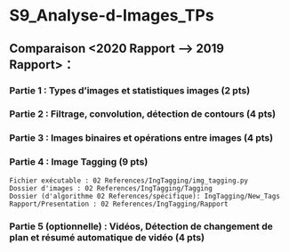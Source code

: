 # S9_Analyse-d-Images_TPs

## Comparaison <2020 Rapport --> 2019 Rapport>：

### Partie 1 : Types d’images et statistiques images (2 pts)

### Partie 2 : Filtrage, convolution, détection de contours (4 pts)

### Partie 3 : Images binaires et opérations entre images (4 pts)

### Partie 4 : Image Tagging (9 pts)

    Fichier exécutable : 02 References/IngTagging/img_tagging.py
    Dossier d'images : 02 References/IngTagging/Tagging
    Dossier (d'algorithme 02 References/spécifique): IngTagging/New_Tags
    Rapport/Presentation : 02 References/IngTagging/Rapport


### Partie 5 (optionnelle) : Vidéos, Détection de changement de plan et résumé automatique de vidéo (4 pts)
